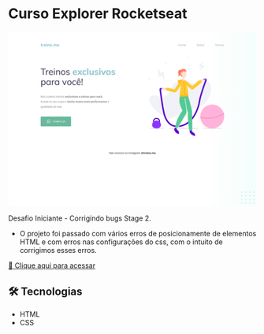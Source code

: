 # Curso Explorer Rocketseat

![preview](./.github/preview.png)

Desafio Iniciante - Corrigindo bugs Stage 2.

- O projeto foi passado com vários erros de posicionamente de elementos HTML e com erros nas configurações do css, com o intuito de corrigimos esses erros.

[🔗 Clique aqui para acessar](https://treine-me-explorer-sepia.vercel.app/)

## 🛠️ Tecnologias

- HTML
- CSS
